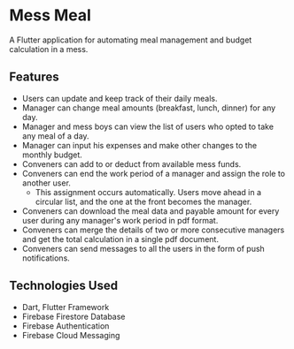 # Mess Meal

A Flutter application for automating meal management and budget calculation in a mess.

## Features

- Users can update and keep track of their daily meals.
- Manager can change meal amounts (breakfast, lunch, dinner) for any day.
- Manager and mess boys can view the list of users who opted to take any meal of a day.
- Manager can input his expenses and make other changes to the monthly budget.
- Conveners can add to or deduct from available mess funds.
- Conveners can end the work period of a manager and assign the role to another user.
  - This assignment occurs automatically. Users move ahead in a circular list, and the one at the front becomes the manager.
- Conveners can download the meal data and payable amount for every user during any manager's work period in pdf format.
- Conveners can merge the details of two or more consecutive managers and get the total calculation in a single pdf document.
- Conveners can send messages to all the users in the form of push notifications.

## Technologies Used

- Dart, Flutter Framework
- Firebase Firestore Database
- Firebase Authentication
- Firebase Cloud Messaging

